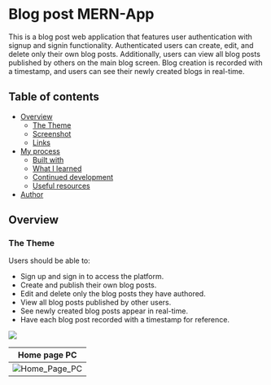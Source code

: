 # Blog post MERN-App

This is a blog post web application that features user authentication with signup and signin functionality. Authenticated users can create, edit, and delete only their own blog posts. Additionally, users can view all blog posts published by others on the main blog screen. Blog creation is recorded with a timestamp, and users can see their newly created blogs in real-time.

## Table of contents

-   [Overview](#overview)
    -   [The Theme](#the-theme)
    -   [Screenshot](#screenshot)
    -   [Links](#links)
-   [My process](#my-process)
    -   [Built with](#built-with)
    -   [What I learned](#what-i-learned)
    -   [Continued development](#continued-development)
    -   [Useful resources](#useful-resources)
-   [Author](#author)

## Overview

### The Theme

Users should be able to:

-   Sign up and sign in to access the platform.
-   Create and publish their own blog posts.
-   Edit and delete only the blog posts they have authored.
-   View all blog posts published by other users.
-   See newly created blog posts appear in real-time.
-   Have each blog post recorded with a timestamp for reference.


![](./screenshot.jpg)

| Home page PC                                                          |
| --------------------------------------------------------------------- |
| ![Home_Page_PC](./src/assets/images/screenshots/freskartEcomm_pc.png) |
